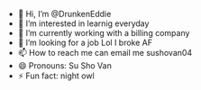 - 👋 Hi, I’m @DrunkenEddie
- 👀 I’m interested in learnig everyday
- 🌱 I’m currently working with a billing company
- 💞️ I’m looking for a job Lol I broke AF
- 📫 How to reach me can email me sushovan04
- 😄 Pronouns: Su Sho Van
- ⚡ Fun fact: night owl

<!---
DrunkenEddie/DrunkenEddie is a ✨ special ✨ repository because its `README.md` (this file) appears on your GitHub profile.
You can click the Preview link to take a look at your changes.
--->
